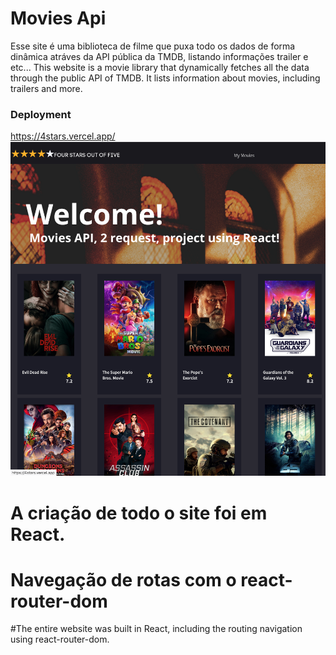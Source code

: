 #          Movies Api 

Esse site é uma biblioteca de filme que puxa todo os dados de forma dinâmica atráves da API pública da TMDB, listando informações trailer e etc...
This website is a movie library that dynamically fetches all the data through the public API of TMDB. It lists information about movies, including trailers and more.

### Deployment
https://4stars.vercel.app/ </br>
<img src="./public/thumb.png" style="width: 600px; height: auto;">

# A criação de todo o site foi em React.
# Navegação de rotas com o react-router-dom

#The entire website was built in React, including the routing navigation using react-router-dom.
